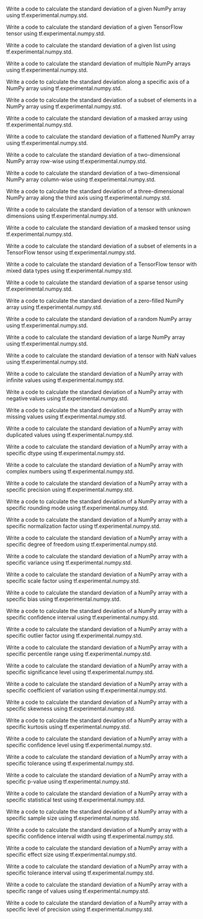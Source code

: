 Write a code to calculate the standard deviation of a given NumPy array using tf.experimental.numpy.std.

Write a code to calculate the standard deviation of a given TensorFlow tensor using tf.experimental.numpy.std.

Write a code to calculate the standard deviation of a given list using tf.experimental.numpy.std.

Write a code to calculate the standard deviation of multiple NumPy arrays using tf.experimental.numpy.std.

Write a code to calculate the standard deviation along a specific axis of a NumPy array using tf.experimental.numpy.std.

Write a code to calculate the standard deviation of a subset of elements in a NumPy array using tf.experimental.numpy.std.

Write a code to calculate the standard deviation of a masked array using tf.experimental.numpy.std.

Write a code to calculate the standard deviation of a flattened NumPy array using tf.experimental.numpy.std.

Write a code to calculate the standard deviation of a two-dimensional NumPy array row-wise using tf.experimental.numpy.std.

Write a code to calculate the standard deviation of a two-dimensional NumPy array column-wise using tf.experimental.numpy.std.

Write a code to calculate the standard deviation of a three-dimensional NumPy array along the third axis using tf.experimental.numpy.std.

Write a code to calculate the standard deviation of a tensor with unknown dimensions using tf.experimental.numpy.std.

Write a code to calculate the standard deviation of a masked tensor using tf.experimental.numpy.std.

Write a code to calculate the standard deviation of a subset of elements in a TensorFlow tensor using tf.experimental.numpy.std.

Write a code to calculate the standard deviation of a TensorFlow tensor with mixed data types using tf.experimental.numpy.std.

Write a code to calculate the standard deviation of a sparse tensor using tf.experimental.numpy.std.

Write a code to calculate the standard deviation of a zero-filled NumPy array using tf.experimental.numpy.std.

Write a code to calculate the standard deviation of a random NumPy array using tf.experimental.numpy.std.

Write a code to calculate the standard deviation of a large NumPy array using tf.experimental.numpy.std.

Write a code to calculate the standard deviation of a tensor with NaN values using tf.experimental.numpy.std.

Write a code to calculate the standard deviation of a NumPy array with infinite values using tf.experimental.numpy.std.

Write a code to calculate the standard deviation of a NumPy array with negative values using tf.experimental.numpy.std.

Write a code to calculate the standard deviation of a NumPy array with missing values using tf.experimental.numpy.std.

Write a code to calculate the standard deviation of a NumPy array with duplicated values using tf.experimental.numpy.std.

Write a code to calculate the standard deviation of a NumPy array with a specific dtype using tf.experimental.numpy.std.

Write a code to calculate the standard deviation of a NumPy array with complex numbers using tf.experimental.numpy.std.

Write a code to calculate the standard deviation of a NumPy array with a specific precision using tf.experimental.numpy.std.

Write a code to calculate the standard deviation of a NumPy array with a specific rounding mode using tf.experimental.numpy.std.

Write a code to calculate the standard deviation of a NumPy array with a specific normalization factor using tf.experimental.numpy.std.

Write a code to calculate the standard deviation of a NumPy array with a specific degree of freedom using tf.experimental.numpy.std.

Write a code to calculate the standard deviation of a NumPy array with a specific variance using tf.experimental.numpy.std.

Write a code to calculate the standard deviation of a NumPy array with a specific scale factor using tf.experimental.numpy.std.

Write a code to calculate the standard deviation of a NumPy array with a specific bias using tf.experimental.numpy.std.

Write a code to calculate the standard deviation of a NumPy array with a specific confidence interval using tf.experimental.numpy.std.

Write a code to calculate the standard deviation of a NumPy array with a specific outlier factor using tf.experimental.numpy.std.

Write a code to calculate the standard deviation of a NumPy array with a specific percentile range using tf.experimental.numpy.std.

Write a code to calculate the standard deviation of a NumPy array with a specific significance level using tf.experimental.numpy.std.

Write a code to calculate the standard deviation of a NumPy array with a specific coefficient of variation using tf.experimental.numpy.std.

Write a code to calculate the standard deviation of a NumPy array with a specific skewness using tf.experimental.numpy.std.

Write a code to calculate the standard deviation of a NumPy array with a specific kurtosis using tf.experimental.numpy.std.

Write a code to calculate the standard deviation of a NumPy array with a specific confidence level using tf.experimental.numpy.std.

Write a code to calculate the standard deviation of a NumPy array with a specific tolerance using tf.experimental.numpy.std.

Write a code to calculate the standard deviation of a NumPy array with a specific p-value using tf.experimental.numpy.std.

Write a code to calculate the standard deviation of a NumPy array with a specific statistical test using tf.experimental.numpy.std.

Write a code to calculate the standard deviation of a NumPy array with a specific sample size using tf.experimental.numpy.std.

Write a code to calculate the standard deviation of a NumPy array with a specific confidence interval width using tf.experimental.numpy.std.

Write a code to calculate the standard deviation of a NumPy array with a specific effect size using tf.experimental.numpy.std.

Write a code to calculate the standard deviation of a NumPy array with a specific tolerance interval using tf.experimental.numpy.std.

Write a code to calculate the standard deviation of a NumPy array with a specific range of values using tf.experimental.numpy.std.

Write a code to calculate the standard deviation of a NumPy array with a specific level of precision using tf.experimental.numpy.std.